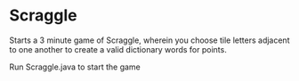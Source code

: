# Scraggle


Starts a 3 minute game of Scraggle, wherein you choose tile letters adjacent to one another to create a valid dictionary words for points.

Run Scraggle.java to start the game
